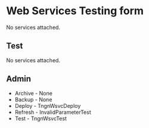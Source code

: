 # Web Services Testing form

No services attached.

## Test

No services attached.

## Admin

* Archive - None
* Backup - None
* Deploy - TngnWsvcDeploy
* Refresh - InvalidParameterTest
* Test - TngnWsvcTest
